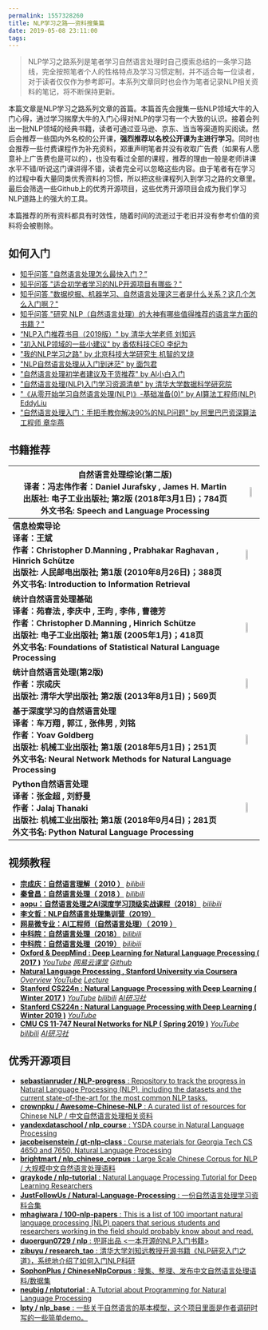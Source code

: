 ```yaml
---
permalink: 1557328260
title: NLP学习之路——资料搜集篇
date: 2019-05-08 23:11:00
tags:
---
```


> NLP学习之路系列是笔者学习自然语言处理时自己摸索总结的一条学习路线，完全按照笔者个人的性格特点及学习习惯定制，并不适合每一位读者，对于读者仅仅作为参考即可。本系列文章同时也会作为笔者记录NLP相关资料的笔记，将不断保持更新。

​	本篇文章是NLP学习之路系列文章的首篇。本篇首先会搜集一些NLP领域大牛的入门心得，通过学习揣摩大牛的入门心得对NLP的学习有一个大致的认识。<!-- more -->接着会列出一批NLP领域的经典书籍，读者可通过亚马逊、京东、当当等渠道购买阅读。然后会推荐一些国内外名校的公开课，**强烈推荐以名校公开课为主进行学习**。同时也会推荐一些付费课程作为补充资料，郑重声明笔者并没有收取广告费（如果有人愿意补上广告费也是可以的），也没有看过全部的课程，推荐的理由一般是老师讲课水平不错/听说这门课讲得不错，读者完全可以忽略这些内容。由于笔者有在学习的过程中看大量同类优秀资料的习惯，所以把这些课程列入到学习之路的文章里。最后会筛选一些Github上的优秀开源项目，这些优秀开源项目会成为我们学习NLP道路上的强大的工具。

​	本篇推荐的所有资料都具有时效性，随着时间的流逝过于老旧并没有参考价值的资料将会被剔除。

## 如何入门

- [知乎问答 "自然语言处理怎么最快入门？”](https://www.zhihu.com/question/19895141)
- [知乎问答 "适合初学者学习的NLP开源项目有哪些？"](https://www.zhihu.com/question/264352009)
- [知乎问答 "数据挖掘、机器学习、自然语言处理这三者是什么关系？这几个怎么入门啊？"](https://www.zhihu.com/question/26391679)
- [知乎问答 "研究 NLP（自然语言处理）的大神有哪些值得推荐的语言学方面的书籍？"](https://www.zhihu.com/question/35381685)
- [“NLP入门推荐书目（2019版）" by 清华大学老师 刘知远](https://www.zhihu.com/question/19895141)
- ["初入NLP领域的一些小建议" by 香侬科技CEO 李纪为](https://zhuanlan.zhihu.com/p/59184256)
- ["我的NLP学习之路" by 北京科技大学研究生 机智的叉烧](https://zhuanlan.zhihu.com/p/64026730)
- ["NLP自然语言处理从入门到迷茫" by 面包君](https://zhuanlan.zhihu.com/p/32951278)
- ["自然语言处理初学者建议及干货推荐" by AI小白入门](https://zhuanlan.zhihu.com/p/56276227)
- ["自然语言处理(NLP)入门学习资源清单" by 清华大学数据科学研究院](https://zhuanlan.zhihu.com/p/29791380)
- ["《从零开始学习自然语言处理(NLP)》-基础准备(0)" by AI算法工程师(NLP) EddyLiu](https://zhuanlan.zhihu.com/p/54731715)
- ["自然语言处理入门：手把手教你解决90%的NLP问题" by 阿里巴巴资深算法工程师 章华燕](https://zhuanlan.zhihu.com/p/34688488)

## 书籍推荐

|<b>自然语言处理综论(第二版)</b><br>译者：冯志伟作者：Daniel Jurafsky , James H. Martin<br>出版社: 电子工业出版社; 第2版 (2018年3月1日)；784页<br>外文书名: Speech and Language Processing<br>|<a href="https://www.amazon.cn/dp/B07BLHMY2V?qid=1557288088"><img src="https://m.media-amazon.com/images/I/71OYPqZJmPL._AC_UL320_.jpg" width=30%></img></a>|
|-|-|
|<b>信息检索导论<br>译者：王斌<br>作者：Christopher D.Manning , Prabhakar Raghavan , Hinrich Schütze <br>出版社: 人民邮电出版社; 第1版 (2010年8月26日)；388页<br>外文书名: Introduction to Information Retrieval|<a href="http://www.ituring.com.cn/book/127"><img src="http://file.ituring.com.cn/ScreenShow/0100a7322d50dc7e4983" width=30%></img></a></b>|
|<b>统计自然语言处理基础<br>译者：苑春法 , 李庆中 , 王昀 , 李伟 , 曹德芳<br>作者：Christopher D.Manning , Hinrich Schütze <br>出版社: 电子工业出版社; 第1版 (2005年1月)；418页<br>外文书名: Foundations of Statistical Natural Language Processing</b>|<a href="https://item.jd.com/10094301.html?dist=jd"><img src="https://img11.360buyimg.com/n1/s200x200_18057/9bda917f-ebee-4a2e-8e50-58891cf7058d.jpg" width=45%></img></a>|
|<b>统计自然语言处理(第2版)<br>作者：宗成庆 <br>出版社: 清华大学出版社; 第2版 (2013年8月1日)；569页</b>|<a href="https://www.amazon.cn/dp/B00EYSQLFM?qid=1557288088"><img src="https://m.media-amazon.com/images/I/814GS-Gm7cL._AC_UL320_.jpg" width=30%></img></a>|
|<b>基于深度学习的自然语言处理<br>译者：车万翔 , 郭江 , 张伟男 , 刘铭<br>作者：Yoav Goldberg <br>出版社: 机械工业出版社; 第1版 (2018年5月1日)；251页<br>外文书名: Neural Network Methods for Natural Language Processing</b>|<a href="https://www.amazon.cn/dp/B07D51TYG1?qid=1557288088"><img src="https://m.media-amazon.com/images/I/61Z5hGL8DjL._AC_UL320_.jpg" width=30%></img></a>|
|<b>Python自然语言处理<br>译者：张金超 , 刘舒曼<br>作者：Jalaj Thanaki <br>出版社: 机械工业出版社; 第1版 (2018年9月4日)；281页<br>外文书名: Python Natural Language Processing</b>|<a href="https://www.amazon.cn/dp/B07H5VXG6J?qid=1557288088"><img src="https://m.media-amazon.com/images/I/61lZTjl+LDL._AC_UL320_.jpg" width=30%></img></a>|

## 视频教程

- **[宗成庆：自然语言理解（ 2010 ）](https://ssvideo.superlib.com/cxvideo/play/page?sid=1586&d=77edee6d216507e5ece667cef95799ea&cid=236)** _[bilibili](https://www.bilibili.com/video/av51794616/)_
- **[秦曾昌：自然语言处理（ 2018 ）](http://www.chinahadoop.cn/course/1344)** _[bilibili](https://www.bilibili.com/video/av44918854)_
- **[aopu：自然语言处理之AI深度学习顶级实战课程（2018）](https://edu.hellobi.com/course/275)** _[bilibili](https://www.bilibili.com/video/av42021445)_
- **[李文哲：NLP自然语言处理集训营（2019）](https://www.greedyai.com/course/68/summary/introNlp)**
- **[网易微专业：AI工程师（自然语言处理）（ 2019 ）](https://mooc.study.163.com/smartSpec/detail/1001477005.htm)** 
- **[中科院：自然语言处理（2018）](http://www.nlpr.ia.ac.cn/cip/introduction.htm)** _[bilibili](https://www.bilibili.com/video/av46707588)_
- **[中科院：自然语言处理（2019）](http://www.nlpr.ia.ac.cn/cip/introduction.htm)** _[bilibili](https://space.bilibili.com/303667813)_
- **[Oxford & DeepMind : Deep Learning for Natural Language Processing ( 2017 )](https://www.cs.ox.ac.uk/teaching/courses/2016-2017/dl/)** _[YouTube](https://www.youtube.com/playlist?list=PL613dYIGMXoZBtZhbyiBqb0QtgK6oJbpm)_ _[网易云课堂](https://study.163.com/course/introduction.htm?courseId=1004336028)_ _[Github](https://github.com/oxford-cs-deepnlp-2017)_
- **[Natural Language Processing , Stanford University via Coursera](https://www.coursera.org/learn/nlp)** _[Overview](https://www.classcentral.com/course/coursera-natural-language-processing-836)_ _[YouTube](https://www.youtube.com/playlist?list=PLQiyVNMpDLKnZYBTUOlSI9mi9wAErFtFm)_ _[Lecture](https://web.stanford.edu/~jurafsky/NLPCourseraSlides.html)_
- **[Stanford CS224n : Natural Language Processing with Deep Learning ( Winter 2017 )](https://web.stanford.edu/class/archive/cs/cs224n/cs224n.1174/)** *[YouTube](https://www.youtube.com/playlist?list=PL3FW7Lu3i5Jsnh1rnUwq_TcylNr7EkRe6)* _[bilibili](https://www.bilibili.com/video/av41393758)_ _[AI研习社](http://www.mooc.ai/course/494)_
- **[Stanford CS224n : Natural Language Processing with Deep Learning ( Winter 2019 )](http://web.stanford.edu/class/cs224n/)**  _[YouTube](https://www.youtube.com/playlist?list=PLoROMvodv4rOhcuXMZkNm7j3fVwBBY42z)_ 
- **[CMU CS 11-747 Neural Networks for NLP ( Spring 2019 )](http://www.phontron.com/class/nn4nlp2019/)** _[YouTube](https://www.youtube.com/playlist?list=PL8PYTP1V4I8Ajj7sY6sdtmjgkt7eo2VMs)_ _[bilibili](https://www.bilibili.com/video/av45971299)_ _[AI研习社](http://www.mooc.ai/course/638)_

## 优秀开源项目

- [**sebastianruder / NLP-progress** : Repository to track the progress in Natural Language Processing (NLP), including the datasets and the current state-of-the-art for the most common NLP tasks. ](https://github.com/sebastianruder/NLP-progress)
- [**crownpku / Awesome-Chinese-NLP** : A curated list of resources for Chinese NLP / 中文自然语言处理相关资料](https://github.com/crownpku/awesome-chinese-nlp)
- [**yandexdataschool / nlp_course** : YSDA course in Natural Language Processing](https://github.com/yandexdataschool/nlp_course)
- [**jacobeisenstein / gt-nlp-class** : Course materials for Georgia Tech CS 4650 and 7650, Natural Language Processing](https://github.com/jacobeisenstein/gt-nlp-class)
- [**brightmart / nlp_chinese_corpus** : Large Scale Chinese Corpus for NLP / 大规模中文自然语言处理语料](https://github.com/brightmart/nlp_chinese_corpus)
- [**graykode / nlp-tutorial** : Natural Language Processing Tutorial for Deep Learning Researchers](https://github.com/graykode/nlp-tutorial)
- [**JustFollowUs / Natural-Language-Processing** : 一份自然语言处理学习资料合集](https://github.com/JustFollowUs/Natural-Language-Processing)
- [**mhagiwara / 100-nlp-papers** : This is a list of 100 important natural language processing (NLP) papers that serious students and researchers working in the field should probably know about and read. ](https://github.com/mhagiwara/100-nlp-papers)
- [**duoergun0729 / nlp** : 兜哥出品 <一本开源的NLP入门书籍>](https://github.com/duoergun0729/nlp)
- [**zibuyu / research_tao** : 清华大学刘知远教授开源书籍《NLP研究入门之道》，系统地介绍了如何入门NLP科研](https://github.com/zibuyu/research_tao)
- [**SophonPlus / ChineseNlpCorpus** : 搜集、整理、发布中文自然语言处理语料/数据集](https://github.com/SophonPlus/ChineseNlpCorpus)
- [**neubig / nlptutorial** : A Tutorial about Programming for Natural Language Processing](https://github.com/neubig/nlptutorial)
- [**lpty / nlp_base** : 一些关于自然语言的基本模型，这个项目里面是作者调研时写的一些简单demo。](https://github.com/lpty/nlp_base)

